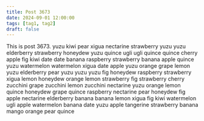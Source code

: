 ```yaml
---
title: Post 3673
date: 2024-09-01 12:00:00
tags: [tag1, tag2]
draft: false
---
```

This is post 3673.
yuzu
kiwi
pear
xigua
nectarine
strawberry
yuzu
yuzu
elderberry
strawberry
honeydew
yuzu
quince
ugli
ugli
quince
quince
cherry
apple
fig
kiwi
date
date
banana
raspberry
strawberry
banana
apple
quince
yuzu
watermelon
watermelon
xigua
date
apple
yuzu
orange
grape
lemon
yuzu
elderberry
pear
yuzu
yuzu
yuzu
fig
honeydew
raspberry
strawberry
xigua
lemon
honeydew
orange
lemon
strawberry
fig
strawberry
cherry
zucchini
grape
zucchini
lemon
zucchini
nectarine
yuzu
orange
lemon
quince
honeydew
grape
quince
raspberry
nectarine
pear
honeydew
fig
apple
nectarine
elderberry
banana
banana
lemon
xigua
fig
kiwi
watermelon
ugli
apple
watermelon
banana
date
yuzu
apple
tangerine
strawberry
banana
mango
orange
pear
quince

